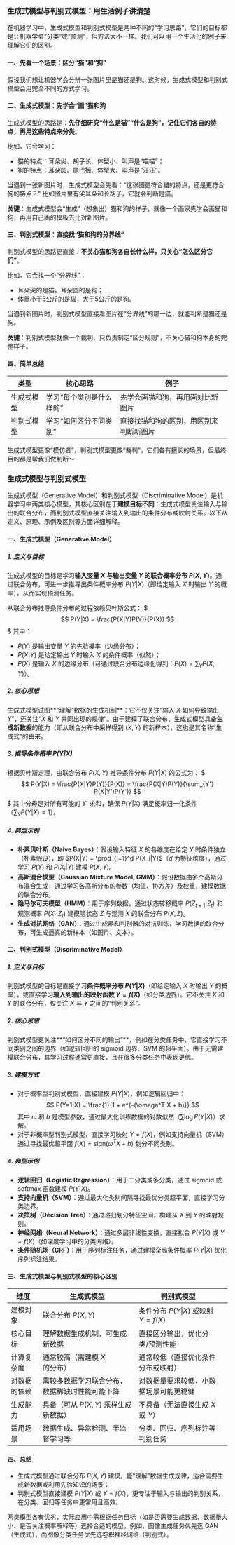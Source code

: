 ### 生成式模型与判别式模型：用生活例子讲清楚

在机器学习中，生成式模型和判别式模型是两种不同的“学习思路”，它们的目标都是让机器学会“分类”或“预测”，但方法大不一样。我们可以用一个生活化的例子来理解它们的区别。


#### 一、先看一个场景：区分“猫”和“狗”
假设我们想让机器学会分辨一张图片里是猫还是狗。这时候，生成式模型和判别式模型会用完全不同的方式学习。


#### 二、生成式模型：先学会“画”猫和狗
生成式模型的思路是：**先仔细研究“什么是猫”“什么是狗”，记住它们各自的特点，再用这些特点来分类**。

比如，它会学习：
- 猫的特点：耳朵尖、胡子长、体型小、叫声是“喵喵”；
- 狗的特点：耳朵圆、尾巴摇、体型大、叫声是“汪汪”。

当遇到一张新图片时，生成式模型会先看：“这张图更符合猫的特点，还是更符合狗的特点？” 比如图片里有尖耳朵和长胡子，它就会判断是猫。

**关键**：生成式模型会“生成”（想象出）猫和狗的样子，就像一个画家先学会画猫和狗，再用自己画的模板去比对新图片。


#### 三、判别式模型：直接找“猫和狗的分界线”
判别式模型的思路更直接：**不关心猫和狗各自长什么样，只关心“怎么区分它们”**。

比如，它会找一个“分界线”：
- 耳朵尖的是猫，耳朵圆的是狗；
- 体重小于5公斤的是猫，大于5公斤的是狗。

当遇到新图片时，判别式模型直接看图片在“分界线”的哪一边，就能判断是猫还是狗。

**关键**：判别式模型就像一个裁判，只负责制定“区分规则”，不关心猫和狗本身的完整样子。


#### 四、简单总结
| 类型       | 核心思路                          | 例子                                   |
|------------|-----------------------------------|----------------------------------------|
| 生成式模型 | 学习“每个类别是什么样的”          | 先学会画猫和狗，再用画对比新图片       |
| 判别式模型 | 学习“如何区分不同类别”            | 直接找猫和狗的区别，用区别来判断新图片 |

生成式模型更像“模仿者”，判别式模型更像“裁判”，它们各有擅长的场景，但最终目的都是帮我们做判断～


### 生成式模型与判别式模型

生成式模型（Generative Model）和判别式模型（Discriminative Model）是机器学习中两类核心模型，其核心区别在于**建模目标不同**：生成式模型关注输入与输出的联合分布，而判别式模型直接关注输入到输出的条件分布或映射关系。以下从定义、原理、示例及区别等方面详细解释。


#### 一、生成式模型（Generative Model）

##### 1. 定义与目标
生成式模型的目标是学习**输入变量 $X$ 与输出变量 $Y$ 的联合概率分布 $P(X, Y)$**。通过联合分布，可进一步推导出条件概率分布 $P(Y|X)$（即给定输入 $X$ 时输出 $Y$ 的概率），从而实现预测任务。

从联合分布推导条件分布的过程依赖贝叶斯公式：
$$$
P(Y|X) = \frac{P(X|Y)P(Y)}{P(X)}
$$$
其中：
- $P(Y)$ 是输出变量 $Y$ 的先验概率（边缘分布）；
- $P(X|Y)$ 是给定输出 $Y$ 时输入 $X$ 的条件概率（似然）；
- $P(X)$ 是输入 $X$ 的边缘分布（可通过联合分布边缘化得到：$P(X) = \sum_Y P(X, Y)$）。

##### 2. 核心思想
生成式模型试图**“理解”数据的生成机制**：它不仅关注“输入 $X$ 如何导致输出 $Y$”，还关注“$X$ 和 $Y$ 共同出现的规律”。由于建模了联合分布，生成式模型具备**生成新数据**的能力（即从联合分布中采样得到 $(X, Y)$ 的新样本），这也是其名称“生成式”的由来。

##### 3. 推导条件概率 $P(Y|X)$
根据贝叶斯定理，由联合分布 $P(X, Y)$ 推导条件分布 $P(Y|X)$ 的公式为：
$$$
P(Y|X) = \frac{P(X|Y)P(Y)}{P(X)} = \frac{P(X|Y)P(Y)}{\sum_{Y'} P(X|Y')P(Y')}
$$$
其中分母是对所有可能的 $Y'$ 求和，确保 $P(Y|X)$ 满足概率归一化条件（$\sum_Y P(Y|X) = 1$）。

##### 4. 典型示例
- **朴素贝叶斯（Naive Bayes）**：假设输入特征 $X$ 的各维度在给定 $Y$ 时条件独立（朴素假设），即 $P(X|Y) = \prod_{i=1}^d P(X_i|Y)$（$d$ 为特征维度），通过学习 $P(Y)$ 和 $P(X_i|Y)$ 建模 $P(X, Y)$。
- **高斯混合模型（Gaussian Mixture Model, GMM）**：假设数据由多个高斯分布混合生成，通过学习各高斯分布的参数（均值、协方差）及权重，建模数据的联合分布。
- **隐马尔可夫模型（HMM）**：用于序列数据，通过状态转移概率 $P(Z_{t+1}|Z_t)$ 和观测概率 $P(X_t|Z_t)$ 建模隐状态 $Z$ 与观测 $X$ 的联合分布 $P(X, Z)$。
- **生成对抗网络（GAN）**：通过生成器和判别器的对抗训练，学习数据的联合分布，可生成逼真的新样本（如图片、文本）。


#### 二、判别式模型（Discriminative Model）

##### 1. 定义与目标
判别式模型的目标是直接学习**条件概率分布 $P(Y|X)$**（即给定输入 $X$ 时输出 $Y$ 的概率），或直接学习**输入到输出的映射函数 $Y = f(X)$**（如分类边界）。它不关注 $X$ 和 $Y$ 的联合分布，仅关注 $X$ 与 $Y$ 之间的“判别关系”。

##### 2. 核心思想
判别式模型更关注**“如何区分不同的输出”**，例如在分类任务中，它直接学习不同类别之间的边界（如逻辑回归的 sigmoid 边界、SVM 的超平面）。由于无需建模联合分布，其学习过程通常更直接，且在很多分类任务中表现更优。

##### 3. 建模方式
- 对于概率型判别式模型，直接建模 $P(Y|X)$，例如逻辑回归中：
  $$
  P(Y=1|X) = \frac{1}{1 + e^{-(\omega^T X + b)}}
  $$
  其中 $\omega$ 和 $b$ 是模型参数，通过最大化训练数据的对数似然（$\sum \log P(Y|X)$）求解。
- 对于非概率型判别式模型，直接学习映射 $Y = f(X)$，例如支持向量机（SVM）通过寻找最优超平面 $f(X) = \text{sign}(\omega^T X + b)$ 划分不同类别。

##### 4. 典型示例
- **逻辑回归（Logistic Regression）**：用于二分类或多分类，通过 sigmoid 或 softmax 函数建模 $P(Y|X)$。
- **支持向量机（SVM）**：通过最大化类别间隔寻找最优分类超平面，直接学习分类边界。
- **决策树（Decision Tree）**：通过递归划分特征空间，构建从 $X$ 到 $Y$ 的映射规则。
- **神经网络（Neural Network）**：通过多层非线性变换，直接拟合 $P(Y|X)$ 或 $Y = f(X)$（如深度学习中的分类网络）。
- **条件随机场（CRF）**：用于序列标注任务，通过建模全局条件概率 $P(Y|X)$ 优化序列标注结果。


#### 三、生成式模型与判别式模型的核心区别

| 维度     | 生成式模型                    | 判别式模型                         |     |
| ------ | ------------------------ | ----------------------------- | --- |
| 建模对象   | 联合分布 $P(X, Y)$           | 条件分布 $P(Y\|X)$ 或映射 $Y = f(X)$ |     |
| 核心目标   | 理解数据生成机制，可生成新数据          | 直接区分输出，优化分类/预测性能              |     |
| 计算复杂度  | 通常较高（需建模 $X$ 的分布）        | 通常较低（直接优化条件分布或映射）             |     |
| 对数据的依赖 | 需较多数据学习联合分布，数据稀缺时性能可能下降  | 对数据量要求较低，小数据场景可能更稳健           |     |
| 生成能力   | 具备（可从 $P(X, Y)$ 采样生成新数据） | 不具备（无法直接生成 $X$ 或 $Y$）         |     |
| 适用场景   | 数据生成、异常检测、半监督学习等         | 分类、回归、序列标注等判别任务               |     |


#### 四、总结

- 生成式模型通过联合分布 $P(X, Y)$ 建模，能“理解”数据生成规律，适合需要生成新数据或利用先验知识的场景；
- 判别式模型直接建模 $P(Y|X)$ 或 $Y = f(X)$，更专注于输入与输出的判别关系，在分类、回归等任务中更常用且高效。

两类模型各有优劣，实际应用中需根据任务目标（如是否需要生成数据、数据量大小、是否关注概率解释等）选择合适的模型。例如，图像生成任务优先选 GAN（生成式），而图像分类任务优先选卷积神经网络（判别式）。